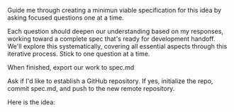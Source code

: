 Guide me through creating a minimun viable specification for this idea by asking focused questions one at a time. 

Each question should deepen our understanding based on my responses, working toward a complete spec that's ready for development handoff. We'll explore this systematically, covering all essential aspects through this iterative process. Stick to one question at a time.

When finished, export our work to spec.md

Ask if I'd like to establish a GitHub repository. If yes, initialize the repo, commit spec.md, and push to the new remote repository.

Here is the idea: <idea>
